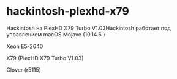 # hackintosh-plexhd-x79
Hackintosh на PlexHD X79 Turbo V1.03Hackintosh работает под управлением macOS Mojave (10.14.6 )

Xeon E5-2640

X79 (PlexHD X79 Turbo V1.03)

Clover (r5115)
